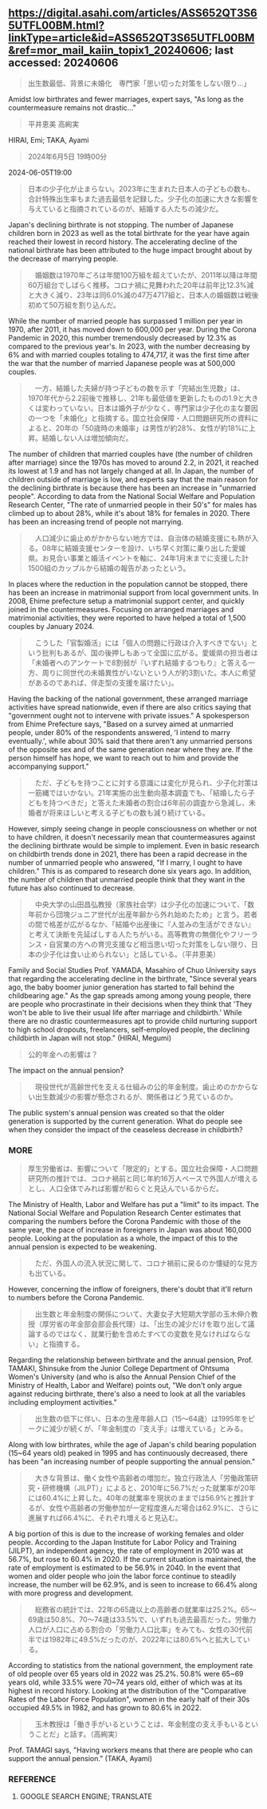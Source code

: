 ## https://digital.asahi.com/articles/ASS652QT3S65UTFL00BM.html?linkType=article&id=ASS652QT3S65UTFL00BM&ref=mor_mail_kaiin_topix1_20240606; last accessed: 20240606

> 出生数最低、背景に未婚化　専門家「思い切った対策をしない限り…」

Amidst low birthrates and fewer marriages, expert says, "As long as the countermeasure remains not drastic..." 

> 平井恵美 高絢実

HIRAI, Emi; TAKA, Ayami

> 2024年6月5日 19時00分

2024-06-05T19:00

> 日本の少子化が止まらない。2023年に生まれた日本人の子どもの数も、合計特殊出生率もまた過去最低を記録した。少子化の加速に大きな影響を与えていると指摘されているのが、結婚する人たちの減少だ。

Japan's declining birthrate is not stopping. The number of Japanese children born in 2023 as well as the total birthrate for the year have again reached their lowest in record history. The accelerating decline of the national birthrate has been attributed to the huge impact brought about by the decrease of marrying people.

>　婚姻数は1970年ごろは年間100万組を超えていたが、2011年以降は年間60万組台でしばらく推移。コロナ禍に見舞われた20年は前年比12.3%減と大きく減り、23年は同6.0%減の47万4717組と、日本人の婚姻数は戦後初めて50万組を割り込んだ。

While the number of married people has surpassed 1 million per year in 1970, after 2011, it has moved down to 600,000 per year. During the Corona Pandemic in 2020, this number tremendously decreased by 12.3% as compared to the previous year's. In 2023, with the number decreasing by 6% and with married couples totaling to 474,717, it was the first time after the war that the number of married Japanese people was at 500,000 couples. 

>　一方、結婚した夫婦が持つ子どもの数を示す「完結出生児数」は、1970年代から2.2前後で推移し、21年も最低値を更新したものの1.9と大きくは変わっていない。日本は婚外子が少なく、専門家は少子化の主な要因の一つを「未婚化」と指摘する。国立社会保障・人口問題研究所の資料によると、20年の「50歳時の未婚率」は男性が約28%、女性が約18%に上昇。結婚しない人は増加傾向だ。

The number of children that married couples have (the number of children after marriage) since the 1970s has moved to around 2.2, in 2021, it reached its lowest at 1.9 and has not largely changed at all. In Japan, the number of children outside of marriage is low, and experts say that the main reason for the declining birthrate is because there has been an increase in "unmarried people". According to data from the National Social Welfare and Population Research Center, "The rate of unmarried people in their 50's" for males has climbed up to about 28%, while it's about 18% for females in 2020. There has been an increasing trend of people not marrying.

>　人口減少に歯止めがかからない地方では、自治体の結婚支援にも熱が入る。08年に結婚支援センターを設け、いち早く対策に乗り出した愛媛県。お見合い事業と婚活イベントを軸に、24年1月末までに支援した計1500組のカップルから結婚の報告があったという。

In places where the reduction in the population cannot be stopped, there has been an increase in matrimonial support from local government units. In 2008, Ehime prefecture setup a matrimonial support center, and quickly joined in the countermeasures. Focusing on arranged marriages and matrimonial activities, they were reported to have helped a total of 1,500 couples by January 2024.

>　こうした「官製婚活」には「個人の問題に行政は介入すべきでない」という批判もあるが、国の後押しもあって全国に広がる。愛媛県の担当者は「未婚者へのアンケートで8割弱が『いずれ結婚するつもり』と答える一方、周りに同世代の未婚異性がいないという人が約3割いた。本人に希望があるのであれば、伴走型の支援を届けたい」。

Having the backing of the national government, these arranged marriage activities have spread nationwide, even if there are also critics saying that "government ought not to intervene with private issues." A spokesperson from Ehime Prefecture says, "Based on a survey aimed at unmarried people, under 80% of the respondents answered, 'I intend to marry eventually.', while about 30% said that there aren't any unmarried persons of the opposite sex and of the same generation near where they are. If the person himself has hope, we want to reach out to him and provide the accompanying support."

>　ただ、子どもを持つことに対する意識には変化が見られ、少子化対策は一筋縄ではいかない。21年実施の出生動向基本調査でも、「結婚したら子どもを持つべきだ」と答えた未婚者の割合は6年前の調査から急減し、未婚者が将来ほしいと考える子どもの数も減り続けている。

However, simply seeing change in people consciousness on whether or not to have children, it doesn't necessarily mean that countermeasures against the declining birthrate would be simple to implement. Even in basic research on childbirth trends done in 2021, there has been a rapid decrease in the number of unmarried people who answered, "If I marry, I ought to have children." This is as compared to research done six years ago. In addition, the number of children that unmarried people think that they want in the future has also continued to decrease.

>　中央大学の山田昌弘教授（家族社会学）は少子化の加速について、「数年前から団塊ジュニア世代が出産年齢から外れ始めたため」と言う。若者の間で格差が広がるなか、「結婚や出産後に『人並みの生活ができない』と考えて決断を先延ばしする人たちがいる。高等教育の無償化やフリーランス・自営業の方への育児支援など相当思い切った対策をしない限り、日本の少子化は食い止められない」と話している。（平井恵美）

Family and Social Studies Prof. YAMADA, Masahiro of Chuo University says that regarding the accelerating decline in the birthrate, "Since several years ago, the baby boomer junior generation has started to fall behind the childbearing age." As the gap spreads among among young people, there are people who procrastinate in their decisions when they think that 'They won't be able to live their usual life after marriage and childbirth.' While there are no drastic countermeasures apt to provide child nurturing support to high school dropouts, freelancers, self-employed people, the declining childbirth in Japan will not stop." (HIRAI, Megumi)

> 公的年金への影響は？

The impact on the annual pension?

>　現役世代が高齢世代を支える仕組みの公的年金制度。歯止めのかからない出生数減少の影響が懸念されるが、関係者はどう見ているのか。

The public system's annual pension was created so that the older generation is supported by the current generation. What do people see when they consider the impact of the ceaseless decrease in childbirth?

### MORE

> 厚生労働省は、影響について「限定的」とする。国立社会保障・人口問題研究所の推計では、コロナ禍前と同じ年約16万人ペースで外国人が増えるとし、人口全体でみれば影響が和らぐと見込んでいるからだ。

The Ministry of Health, Labor and Welfare has put a "limit" to its impact. The National Social Welfare and Population Research Center estimates that comparing the numbers before the Corona Pandemic with those of the same year, the pace of increase in foreigners in Japan was about 160,000 people. Looking at the population as a whole, the impact of this to the annual pension is expected to be weakening.

>　ただ、外国人の流入状況に関して、コロナ禍前に戻るのか懐疑的な見方も出ている。

However, concerning the inflow of foreigners, there's doubt that it'll return to numbers before the Corona Pandemic.

>　出生数と年金制度の関係について、大妻女子大短期大学部の玉木伸介教授（厚労省の年金部会部会長代理）は、「出生の減少だけを取り出して議論するのではなく、就業行動を含めたすべての変数を見なければならない」と指摘する。

Regarding the relationship between birthrate and the annual pension, Prof. TAMAKI, Shinsuke from the Junior College Department of Ohtsuma Women's University (and who is also the Annual Pension Chief of the Ministry of Health, Labor and Welfare) points out, "We don't only argue against reducing birthrate, there's also a need to look at all the variables including employment activities."

>　出生数の低下に伴い、日本の生産年齢人口（15～64歳）は1995年をピークに減少が続くが、「年金制度の『支え手』は増えている」とみる。

Along with low birthrates, while the age of Japan's child bearing population (15~64 years old) peaked in 1995 and has continuously decreased, there has been  "an increasing number of people supporting the annual pension."

>　大きな背景は、働く女性や高齢者の増加だ。独立行政法人「労働政策研究・研修機構（JILPT）」によると、2010年に56.7%だった就業率が20年には60.4%に上昇した。40年の就業率を現状のままでは56.9%と推計するが、女性や高齢者の労働参加が一定程度進んだ場合は62.9%に、さらに進展すれば66.4%に、それぞれ増えると見込む。

A big portion of this is due to the increase of working females and older people. According to the Japan Institute for Labor Policy and Training  (JILPT), an independent agency, the rate of employment in 2010 was at 56.7%, but rose to 60.4% in 2020. If the current situation is maintained, the rate of employment is estimated to be 56.9% in 2040. In the event that women and older people who join the labor force continue to steadily increase, the number will be 62.9%, and is seen to increase to 66.4% along with more progress and development.

>　総務省の統計では、22年の65歳以上の高齢者の就業率は25.2%。65～69歳は50.8%、70～74歳は33.5%で、いずれも過去最高だった。労働力人口が人口に占める割合の「労働力人口比率」をみても、女性の30代前半では1982年に49.5%だったのが、2022年には80.6%へと拡大している。

According to statistics from the national government, the employment rate of old people over 65 years old in 2022 was 25.2%. 50.8% were 65~69 years old, while 33.5% were 70~74 years old, either of which was at its highest in record history. Looking at the distribution of the "Comparative Rates of the Labor Force Population", women in the early half of their 30s occupied 49.5% in 1982, and has grown to 80.6% in 2022. 

>　玉木教授は「働き手がいるということは、年金制度の支え手もいるということだ」と話す。（高絢実）

Prof. TAMAGI says, "Having workers means that there are people who can support the annual pension." (TAKA, Ayami)

### REFERENCE

1) GOOGLE SEARCH ENGINE; TRANSLATE